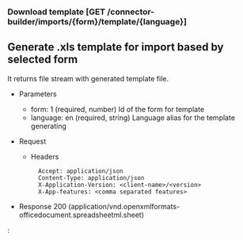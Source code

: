 ### Download template [GET /connector-builder/imports/{form}/template/{language}]

## Generate .xls template for import based by selected form

It returns file stream with generated template file. 

+ Parameters
    + form: 1 (required, number) 
        Id of the form for template
    + language: en (required, string) 
        Language alias for the template generating

+ Request
    + Headers

            Accept: application/json
            Content-Type: application/json
            X-Application-Version: <client-name>/<version>
            X-App-features: <comma separated features>

+ Response 200 (application/vnd.openxmlformats-officedocument.spreadsheetml.sheet)

:[](../../error_responses.md)

